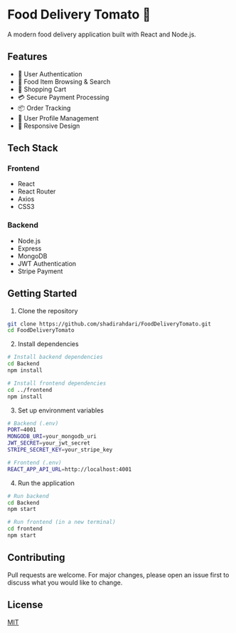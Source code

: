 # Food Delivery Tomato 🍅

A modern food delivery application built with React and Node.js.

## Features

- 🔐 User Authentication
- 🍔 Food Item Browsing & Search
- 🛒 Shopping Cart
- 💳 Secure Payment Processing
- 📦 Order Tracking
- 👤 User Profile Management
- 📱 Responsive Design

## Tech Stack

### Frontend
- React
- React Router
- Axios
- CSS3

### Backend
- Node.js
- Express
- MongoDB
- JWT Authentication
- Stripe Payment

## Getting Started

1. Clone the repository
```bash
git clone https://github.com/shadirahdari/FoodDeliveryTomato.git
cd FoodDeliveryTomato
```

2. Install dependencies
```bash
# Install backend dependencies
cd Backend
npm install

# Install frontend dependencies
cd ../frontend
npm install
```

3. Set up environment variables
```bash
# Backend (.env)
PORT=4001
MONGODB_URI=your_mongodb_uri
JWT_SECRET=your_jwt_secret
STRIPE_SECRET_KEY=your_stripe_key

# Frontend (.env)
REACT_APP_API_URL=http://localhost:4001
```

4. Run the application
```bash
# Run backend
cd Backend
npm start

# Run frontend (in a new terminal)
cd frontend
npm start
```

## Contributing

Pull requests are welcome. For major changes, please open an issue first to discuss what you would like to change.

## License

[MIT](https://choosealicense.com/licenses/mit/) 